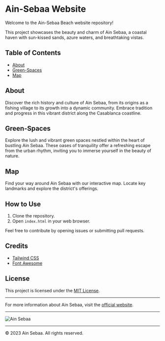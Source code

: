 # Ain-Sebaa Website

Welcome to the Ain-Sebaa Beach website repository!

This project showcases the beauty and charm of Ain Sebaa, a coastal haven with sun-kissed sands, azure waters, and breathtaking vistas. 

## Table of Contents
- [About](https://kourdroid.github.io/ainsebaa/#About)
- [Green-Spaces](https://kourdroid.github.io/ainsebaa/#Green-Space)
- [Map](https://kourdroid.github.io/ainsebaa/#Map)

## About
Discover the rich history and culture of Ain Sebaa, from its origins as a fishing village to its growth into a dynamic community. Embrace tradition and progress in this vibrant district along the Casablanca coastline.

## Green-Spaces
Explore the lush and vibrant green spaces nestled within the heart of bustling Ain Sebaa. These oases of tranquility offer a refreshing escape from the urban rhythm, inviting you to immerse yourself in the beauty of nature.

## Map
Find your way around Ain Sebaa with our interactive map. Locate key landmarks and explore the district's offerings.

## How to Use
1. Clone the repository.
2. Open `index.html` in your web browser.

Feel free to contribute by opening issues or submitting pull requests.

## Credits
- [Tailwind CSS](https://tailwindcss.com/)
- [Font Awesome](https://fontawesome.com/)

## License
This project is licensed under the [MIT License](LICENSE).

---

For more information about Ain Sebaa, visit the [official website](https://ainsebaa.com).

---

![Ain Sebaa](.screenshot_ain_sebaa.png)

---

© 2023 Ain Sebaa. All rights reserved.
